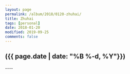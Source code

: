 ```yaml
---
layout: page
permalink: /album/2018/0120-zhuhai/
title: Zhuhai
tags: [personal]
date: 2018-01-20
modified: 2019-09-25
comments: false
---
```


<h2>({{ page.date | date: "%B %-d, %Y"}})</h2>
----